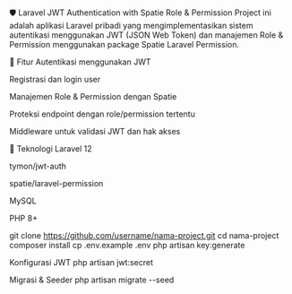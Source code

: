 🛡️ Laravel JWT Authentication with Spatie Role & Permission
Project ini adalah aplikasi Laravel pribadi yang mengimplementasikan sistem autentikasi menggunakan JWT (JSON Web Token) dan manajemen Role & Permission menggunakan package Spatie Laravel Permission.

🚀 Fitur
Autentikasi menggunakan JWT

Registrasi dan login user

Manajemen Role & Permission dengan Spatie

Proteksi endpoint dengan role/permission tertentu

Middleware untuk validasi JWT dan hak akses

🧰 Teknologi
Laravel 12

tymon/jwt-auth

spatie/laravel-permission

MySQL

PHP 8+

git clone https://github.com/username/nama-project.git
cd nama-project
composer install
cp .env.example .env
php artisan key:generate

Konfigurasi JWT
php artisan jwt:secret

Migrasi & Seeder
php artisan migrate --seed
